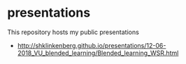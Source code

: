 # presentations
This repository hosts my public presentations

* http://shklinkenberg.github.io/presentations/12-06-2018_VU_blended_learning/Blended_learning_WSR.html
